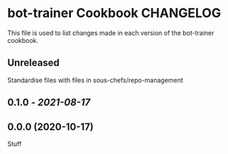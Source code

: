 # bot-trainer Cookbook CHANGELOG

This file is used to list changes made in each version of the bot-trainer cookbook.

## Unreleased

Standardise files with files in sous-chefs/repo-management

## 0.1.0 - *2021-08-17*

## 0.0.0 (2020-10-17)

Stuff
